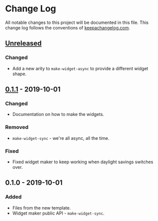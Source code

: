 # Change Log
All notable changes to this project will be documented in this file. This change log follows the conventions of [keepachangelog.com](http://keepachangelog.com/).

## [Unreleased]
### Changed
- Add a new arity to `make-widget-async` to provide a different widget shape.

## [0.1.1] - 2019-10-01
### Changed
- Documentation on how to make the widgets.

### Removed
- `make-widget-sync` - we're all async, all the time.

### Fixed
- Fixed widget maker to keep working when daylight savings switches over.

## 0.1.0 - 2019-10-01
### Added
- Files from the new template.
- Widget maker public API - `make-widget-sync`.

[Unreleased]: https://github.com/your-name/ring-reload/compare/0.1.1...HEAD
[0.1.1]: https://github.com/your-name/ring-reload/compare/0.1.0...0.1.1
